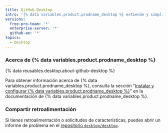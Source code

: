 ```yaml
---
title: GitHub Desktop
intro: '{% data variables.product.prodname_desktop %} extiende y simplifica el flujo de trabajo de tu Git y tu {% data variables.product.prodname_dotcom %} utilizando una interface visual.'
versions:
  free-pro-team: '*'
  enterprise-server: '*'
  github-ae: '*'
topics:
  - Desktop
---
```


### Acerca de {% data variables.product.prodname_desktop %}

{% data reusables.desktop.about-github-desktop %}

Para obtener información acerca de {% data variables.product.prodname_desktop %}, consulta la sección "[Instalar y configurar {% data variables.product.prodname_desktop %}](/desktop/installing-and-configuring-github-desktop)" en la documentación de {% data variables.product.prodname_desktop %}.

### Compartir retroalimentación

Si tienes retroalimentación o solicitudes de características, puedes abrir un informe de problema en el [repositorio `desktop/desktop`](https://github.com/desktop/desktop).
